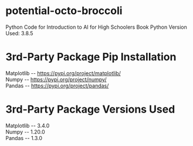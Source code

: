 # potential-octo-broccoli
Python Code for Introduction to AI for High Schoolers Book
Python Version Used: 3.8.5

3rd-Party Package Pip Installation
==================================
Matplotlib -- https://pypi.org/project/matplotlib/ <br>
Numpy -- https://pypi.org/project/numpy/ <br>
Pandas -- https://pypi.org/project/pandas/ 

3rd-Party Package Versions Used
===============================
Matplotlib -- 3.4.0 <br>
Numpy -- 1.20.0 <br>
Pandas -- 1.3.0
